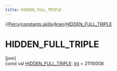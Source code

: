 ```yaml
---
title: HIDDEN_FULL_TRIPLE
---
```

//[Perry](../../../index.html)/[constants.skills](../index.html)/[Aran](index.html)/[HIDDEN_FULL_TRIPLE](-h-i-d-d-e-n_-f-u-l-l_-t-r-i-p-l-e.html)



# HIDDEN_FULL_TRIPLE



[jvm]\
const val [HIDDEN_FULL_TRIPLE](-h-i-d-d-e-n_-f-u-l-l_-t-r-i-p-l-e.html): [Int](https://kotlinlang.org/api/latest/jvm/stdlib/kotlin/-int/index.html) = 21110008




